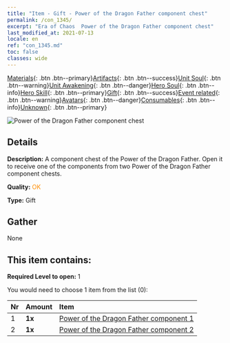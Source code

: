 ```yaml
---
title: "Item - Gift - Power of the Dragon Father component chest"
permalink: /con_1345/
excerpt: "Era of Chaos  Power of the Dragon Father component chest"
last_modified_at: 2021-07-13
locale: en
ref: "con_1345.md"
toc: false
classes: wide
---
```

 [Materials](/Items/){: .btn .btn--primary}[Artifacts](/Items/Artifacts/){: .btn .btn--success}[Unit Soul](/Items/UnitSoul/){: .btn .btn--warning}[Unit Awakening](/Items/UnitAwakening/){: .btn .btn--danger}[Hero Soul](/Items/HeroSoul/){: .btn .btn--info}[Hero Skill](/Items/HeroSkill/){: .btn .btn--primary}[Gift](/Items/Gift/){: .btn .btn--success}[Event related](/Items/Events/){: .btn .btn--warning}[Avatars](/Items/Avatars/){: .btn .btn--danger}[Consumables](/Items/Consumables/){: .btn .btn--info}[Unknown](/Items/Unknown/){: .btn .btn--primary}

 ![Power of the Dragon Father component chest](/images/t/i_906025.png)

## Details
 **Description:** A component chest of the Power of the Dragon Father. Open it to receive one of the components from two Power of the Dragon Father component chests.

 **Quality:** <span style="color: #FF8C00">OK</span>

 **Type:** Gift

## Gather

  None

## This item contains:

 **Required Level to open:** 1

 You would need to choose 1 item from the list (0):

  | Nr | Amount |     Item    |
  |:---|:-------|:------------|
  | 1 |  **1x** | [Power of the Dragon Father component 1](/Items/con_1346/) |  | 
  | 2 |  **1x** | [Power of the Dragon Father component 2](/Items/con_1347/) |  | 
